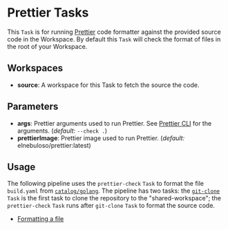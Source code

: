 # Prettier Tasks

This `Task` is for running [Prettier](https://prettier.io/) code formatter against the provided source code in the Workspace. By default this `Task` will check the format of files in the root of your Workspace.

## Workspaces

 - **source**: A workspace for this Task to fetch the source the code. 
 
## Parameters

 - **args**: Prettier arguments used to run Prettier. See [Prettier CLI](https://prettier.io/docs/en/cli.html) for the arguments. (_default:_ `--check .`)
 - **prettierImage**: Prettier image used to run Prettier. (_default:_ elnebuloso/prettier:latest)

## Usage

The following pipeline uses the `prettier-check` `Task` to format the file `build.yaml` from [`catalog/golang`](https://github.com/tektoncd/catalog/tree/v1beta1/golang). The pipeline has two tasks: the [`git-clone`](https://github.com/tektoncd/catalog/blob/v1beta1/git/git-clone.yaml) `Task` is the first task to clone the repository to the "shared-workspace"; the `prettier-check` `Task` runs after `git-clone` `Task` to format the source code.

 - [Formatting a file](./tests/run.yaml)
